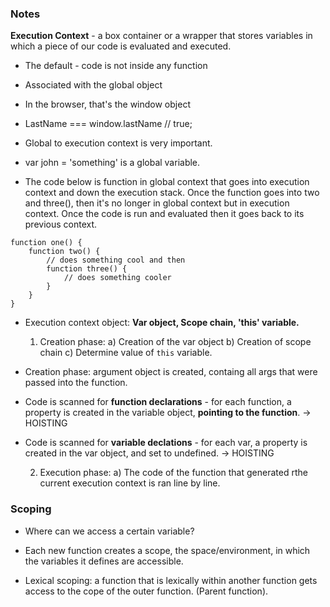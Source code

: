 ### Notes

**Execution Context** - a box container or a wrapper that stores variables in which a piece of our code is evaluated and executed.

* The default - code is not inside any function

* Associated with the global object

* In the browser, that's the window object

* LastName === window.lastName // true;

* Global to execution context is very important.

* var john = 'something' is a global variable.

* The code below is function in global context that goes into execution context and down the execution stack. Once the function goes into two and three(), then it's no longer in global context but in execution context. Once the code is run and evaluated then it goes back to its previous context.

```
function one() {
    function two() {
        // does something cool and then
        function three() {
            // does something cooler
        }
    }
}
```

* Execution context object: **Var object, Scope chain, 'this' variable.**

    1) Creation phase:
        a) Creation of the var object
        b) Creation of scope chain
        c) Determine value of `this` variable.

* Creation phase: argument object is created, containg all args that were passed into the function.
* Code is scanned for **function declarations** - for each function, a property is created in the variable object, **pointing to the function**. &rarr; HOISTING
* Code is scanned for **variable declations** - for each var, a property is created in the var object, and set to undefined. &rarr; HOISTING

    2) Execution phase:
        a) The code of the function that generated rthe current execution context is ran line by line.


### Scoping

* Where can we access a certain variable?

* Each new function creates a scope, the space/environment, in which the variables it defines are accessible.

* Lexical scoping: a function that is lexically within another function gets access to the cope of the outer function. (Parent function).